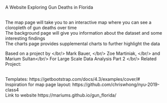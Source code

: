 A Website Exploring Gun Deaths in Florida

<br />
The map page will take you to an interactive map where you can see a cloropleth of gun deaths over time
<br />
The background page will give you information about the dataset and some interesting findings
<br />
The charts page provides supplemental charts to further highlight the data
<br />


Based on a project by </br/>
Mark Bauer, </br/>
Zoe Martiniak, </br/>
and Marium Sultan</br/>
For Large Scale Data Analysis Part 2
</br/>
Related Project:

<br />
Templates:
https://getbootstrap.com/docs/4.3/examples/cover/#
<br />
Inspiration for map page layout: https://github.com/chriswhong/nyu-2019-class4
<br />
Link to website
https://mariums.github.io/gun_florida/
